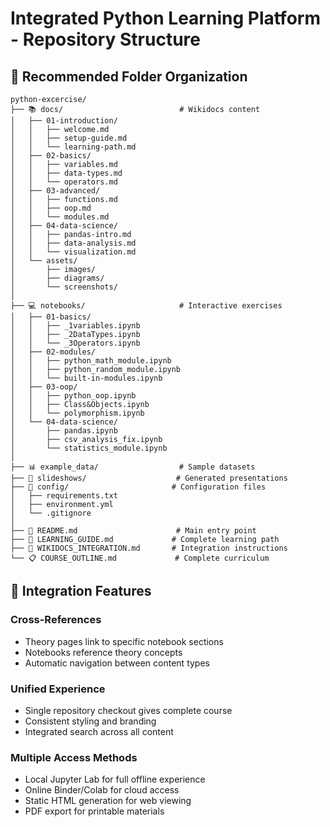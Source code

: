 # Integrated Python Learning Platform - Repository Structure

## 📁 Recommended Folder Organization

```
python-excercise/
├── 📚 docs/                          # Wikidocs content
│   ├── 01-introduction/
│   │   ├── welcome.md
│   │   ├── setup-guide.md
│   │   └── learning-path.md
│   ├── 02-basics/
│   │   ├── variables.md
│   │   ├── data-types.md
│   │   └── operators.md
│   ├── 03-advanced/
│   │   ├── functions.md
│   │   ├── oop.md
│   │   └── modules.md
│   ├── 04-data-science/
│   │   ├── pandas-intro.md
│   │   ├── data-analysis.md
│   │   └── visualization.md
│   └── assets/
│       ├── images/
│       ├── diagrams/
│       └── screenshots/
│
├── 💻 notebooks/                     # Interactive exercises
│   ├── 01-basics/
│   │   ├── _1variables.ipynb
│   │   ├── _2DataTypes.ipynb
│   │   └── _3Operators.ipynb
│   ├── 02-modules/
│   │   ├── python_math_module.ipynb
│   │   ├── python_random_module.ipynb
│   │   └── built-in-modules.ipynb
│   ├── 03-oop/
│   │   ├── python_oop.ipynb
│   │   ├── Class&Objects.ipynb
│   │   └── polymorphism.ipynb
│   └── 04-data-science/
│       ├── pandas.ipynb
│       ├── csv_analysis_fix.ipynb
│       └── statistics_module.ipynb
│
├── 📊 example_data/                  # Sample datasets
├── 🎨 slideshows/                    # Generated presentations
├── 🔧 config/                       # Configuration files
│   ├── requirements.txt
│   ├── environment.yml
│   └── .gitignore
│
├── 📖 README.md                      # Main entry point
├── 🎯 LEARNING_GUIDE.md             # Complete learning path
├── 🔗 WIKIDOCS_INTEGRATION.md       # Integration instructions
└── 📋 COURSE_OUTLINE.md             # Complete curriculum
```

## 🎯 Integration Features

### Cross-References
- Theory pages link to specific notebook sections
- Notebooks reference theory concepts
- Automatic navigation between content types

### Unified Experience
- Single repository checkout gives complete course
- Consistent styling and branding
- Integrated search across all content

### Multiple Access Methods
- Local Jupyter Lab for full offline experience
- Online Binder/Colab for cloud access
- Static HTML generation for web viewing
- PDF export for printable materials
```